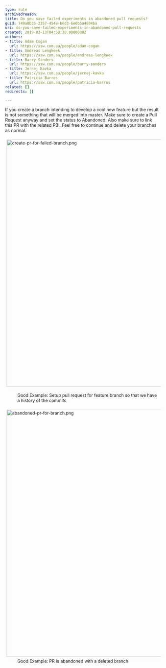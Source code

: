 ```yaml
---
type: rule
archivedreason: 
title: Do you save failed experiments in abandoned pull requests?
guid: 749a0b35-2357-454e-b6d3-6e0b5a4804ba
uri: do-you-save-failed-experiments-in-abandoned-pull-requests
created: 2019-03-13T04:58:30.0000000Z
authors:
- title: Adam Cogan
  url: https://ssw.com.au/people/adam-cogan
- title: Andreas Lengkeek
  url: https://ssw.com.au/people/andreas-lengkeek
- title: Barry Sanders
  url: https://ssw.com.au/people/barry-sanders
- title: Jernej Kavka
  url: https://ssw.com.au/people/jernej-kavka
- title: Patricia Barros
  url: https://ssw.com.au/people/patricia-barros
related: []
redirects: []

---
```



If you create a branch intending to develop a cool new feature but the result is not something that will be merged into master. Make sure to create a Pull Request anyway and set the status to Abandoned. Also make sure to link this PR with the related PBI. Feel free to continue and delete your branches as normal.<br><br><img src="/SiteAssets/do-you-save-failed-experiments-in-abandoned-pull-requests/create-pr-for-failed-branch.png" alt="create-pr-for-failed-branch.png" style="margin&#58;5px;width&#58;808px;" /><div><dd class="ssw15-rteElement-FigureGood">Good Example&#58;&#160;Setup pull request for feature branch so that we have a history of the commits<br></dd><div><br></div></div><div><img src="/SiteAssets/do-you-save-failed-experiments-in-abandoned-pull-requests/abandoned-pr-for-branch.png" alt="abandoned-pr-for-branch.png" style="margin&#58;5px;width&#58;808px;" /><br></div><dd class="ssw15-rteElement-FigureGood">​Good Example&#58;&#160;PR is abandoned with a deleted branch<br></dd><div><br></div>
<br><excerpt class='endintro'></excerpt><br>



